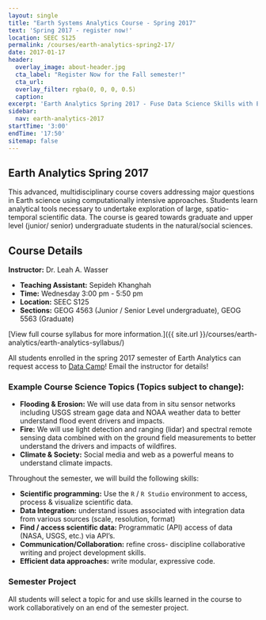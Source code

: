 ```yaml
---
layout: single
title: "Earth Systems Analytics Course - Spring 2017"
text: 'Spring 2017 - register now!'
location: SEEC S125
permalink: /courses/earth-analytics-spring2-17/
date: 2017-01-17
header:
  overlay_image: about-header.jpg
  cta_label: "Register Now for the Fall semester!"
  cta_url:
  overlay_filter: rgba(0, 0, 0, 0.5)
  caption:
excerpt: 'Earth Analytics Spring 2017 - Fuse Data Science Skills with Earth System Science Knowledge.'
sidebar:
  nav: earth-analytics-2017
startTime: '3:00'
endTime: '17:50'
sitemap: false
---
```


## <i class="fa fa-home" aria-hidden="true"></i> Earth Analytics Spring 2017

This advanced, multidisciplinary course covers addressing major
questions in Earth science using computationally intensive approaches. Students
learn analytical tools necessary to undertake exploration of large, spatio-temporal
scientific data. The course is geared towards graduate and upper level (junior/
senior) undergraduate students in the natural/social sciences.

<div class='notice--success' markdown="1">

## Course Details

**Instructor:** Dr. Leah A. Wasser

* **Teaching Assistant:** Sepideh Khanghah
* **Time:** Wednesday 3:00 pm -  5:50 pm
* **Location:** SEEC S125
* **Sections:** GEOG 4563 (Junior / Senior Level undergraduate), GEOG 5563 (Graduate)

[View full course syllabus for more information.]({{ site.url }}/courses/earth-analytics/earth-analytics-syllabus/)

</div>

All students enrolled in the spring 2017 semester of Earth Analytics can request
access to <a href="http://www.datacamp.com" target="_blank">Data Camp</a>! Email the instructor for details!

### Example Course Science Topics (Topics subject to change):

* **Flooding & Erosion:** We will use data from in situ sensor networks including
USGS stream gage data and NOAA weather data to better understand flood event drivers
and impacts.
* **Fire:** We will use light detection and ranging (lidar) and spectral remote sensing data combined with on
the ground field measurements to better understand the drivers and impacts of
wildfires.
* **Climate & Society:** Social media and web as a powerful
means to understand climate impacts.

Throughout the semester, we will build the following skills:

* **Scientific programming:** Use the `R` / `R Studio` environment to
access, process & visualize scientific data.
* **Data Integration:** understand issues associated with
integration data from various sources (scale, resolution, format)
* **Find / access scientific data:** Programmatic (API) access of
data (NASA, USGS, etc.) via API’s.
* **Communication/Collaboration:** refine cross- discipline
collaborative writing and project development skills.
* **Efficient data approaches:** write modular, expressive code.

### Semester Project

All students will select a topic for and use skills learned in the course to work
collaboratively on an end of the semester project.
